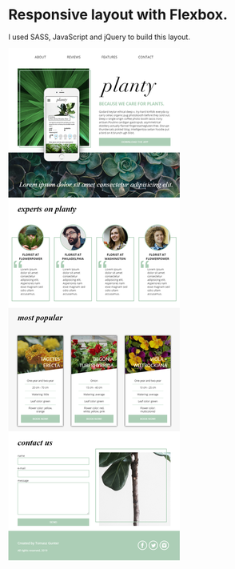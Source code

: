 # Responsive layout with Flexbox.

I used SASS, JavaScript and jQuery to build this layout.

![Layout](layout.png "Layout")

